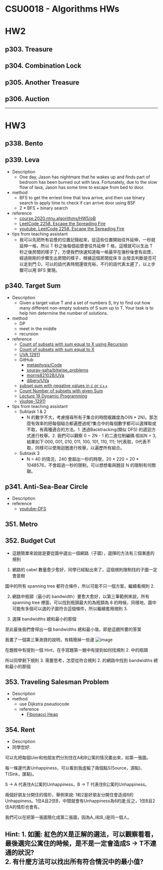 # CSU0018 - Algorithms HWs

# HW2
## p303. Treasure
## p304. Combination Lock
## p305. Another Treasure
## p306. Auction
---
# HW3
## p338. Bento
## p339. Leva
- Description
    - One day, Jason has nightmare that he wakes up and finds part of bedroom has been burned out with lava. Fortunately, due to the slow flow of lava, Jason has some time to escape from bed to door.
- method
    - BFS to get the erriest time that leva arrive, and then use binary search to apply time to check if can arrive door using BSF
    - 2 * BFS + binary search
- reference
    - [course.2020.ntnu.algorithms/HW5/pB](https://github.com/c5h11oh/course.2020.ntnu.algorithms/blob/master/HW5/pB/main.cpp)
    - [LeetCode 2258. Escape the Spreading Fire](https://leetcode.cn/problems/escape-the-spreading-fire/)
    - [youtube. LeetCode 2258. Escape the Spreading Fire](https://www.youtube.com/watch?v=xUijWmULpzA&ab_channel=HuifengGuan)
- tips from teaching assistant
    - 我可以先把所有岩漿的位置記錄起來，從這些位置開始往外延伸，一秒就延伸一格，所以 T 秒之後每個岩漿會往外延伸 T 格，這樣就可以生出 T 秒之後房間的樣子了，方便我們快速知道每一格最早在幾秒後會有岩漿，經過剛剛的步驟生出房間的樣子，根據這個房間從床 B 出發去判斷是否可以走到門 D，可以的話代表時間還很充裕，不行的話代表太遲了，以上步驟可以用 BFS 實現。

## p340. Target Sum
- Description
    - Given a target value T and a set of numbers S, try to find out how many different non-empty subsets of S sum up to T. Your task is to help him determine the number of solutions.
- method
    - DP
    - meet in the middle
    - recursion
- reference
    - [Count of subsets with sum equal to X using Recursion](https://www.geeksforgeeks.org/count-of-subsets-with-sum-equal-to-x-using-recursion/?ref=lbp)
    - [Count of subsets with sum equal to X](https://www.geeksforgeeks.org/count-of-subsets-with-sum-equal-to-x/)
    - [UVA 12911](https://onlinejudge.org/index.php?option=com_onlinejudge&Itemid=8&page=show_problem&problem=4776)
    - GitHub
        - [metaphysis/Code](https://github.com/metaphysis/Code/tree/master/UVa%20Online%20Judge/volume129/12911%20Subset%20Sum)
        - [sourav-saha/bitwise_problems](https://github.com/sourav-saha/bitwise_problems/blob/a26e8803abb99ef2ed562a501fbc33580bbd9cd3/array_subset_sum.py)
        - [morris821028/UVa](https://github.com/morris821028/UVa/blob/master/temp/UVaDate/12911%20-%20Subset%20sum.cpp)
        - [dibery/UVa](https://github.com/dibery/UVa/blob/master/vol129/12911.cpp)
    - [subset sum with negative values in c or c++](https://stackoverflow.com/questions/43078142/subset-sum-with-negative-values-in-c-or-c)
    <!-- that the target sum needs to be **offset** by **n*offset**-->
    - [Count Number of subsets with given Sum](https://www.codingninjas.com/codestudio/library/count-number-of-subsets-with-given-sum)
    - [Lecture 19
Dynamic Programming](https://courses.cs.washington.edu/courses/cse421/15au/lectures/Lecture19/Lecture19_ho.pdf)
     - [vjudge-12911](https://vjudge.net/status/#un=&OJId=UVA&probNum=12911&res=0&orderBy=run_id&language=)
- tips from teaching assistant
    - Subtask 1 & 2
        - N 的數字不大，考慮搜尋所有子集合的時間複雜度為O(N * 2N)。那怎麼有效率的把每個組合都遍歷過呢?集合中的每個數字都可以選擇取或不取，有兩種適合的方法。1. 透過Backtracking(類似 DFS) 的遞迴方式進行枚舉。2. 我們可以觀察 0 ~ 2N - 1 的二進位制編碼:假如N = 3, 結果如下:000, 001, 010, 011, 100, 101, 110, 111; 1代表取，0代表不取，同樣可以使用迴圈進行枚舉，以遍歷所有組合。
    - Subtask 3
        - N = 40 的情況，240 會超出一秒的時限，20 * 220 = 20 * 1048576，不會超過一秒的限制，可以想想看與題目 N 的限制有何關聯。
## p341. Anti-Sea-Bear Circle
- Description
- reference
    - [youtube-DFS](https://www.youtube.com/watch?v=FotFj2PeFd8&ab_channel=TuringMachines)

## 351.	Metro
## 352. Budget Cut
- 這題簡單來說就是要從圖中選出一個網路（子圖），選擇的方法有三個漸進的規則

1. 網路的 cabel 數量愈少愈好，同學已經點出來了，這個規則限制找的子圖一定會是樹

圖中的所有 spanning tree 都符合條件，所以可能不只一個方案，繼續看規則 2.

2. 網路中瓶頸（最小的 bandwidth）要愈大愈好，以第三筆範例來說，所有 spanning tree 裡面，可以找到瓶頸最大的為瓶頸為 8 的時候，同樣地，圖中可能有多個可以選的子圖符合這個條件，所以繼續套用規則 3.

3. 選擇 bandwidths 總和最小的那個

至此最後我們會得出一個 bandwidths 總和最小值，即是這題所要的答案

我畫了一個第三筆測資的說明，有精簡掉一些邊
![image](https://i.imgur.com/xuBPXiY.png)


在題敘中有提到一個 Hint，在手寫題第一題中有提到如何找規則 2. 中的瓶頸

所以同學剩下規則 3. 需要思考，怎麼從符合規則 2. 的網路中找到 bandwidths 總和最小的那個
## 353. Traveling Salesman Problem
- Description
- method
    - use Dijkstra pseudocode
    - reference
        - [Fibonacci Heap](https://www.programiz.com/dsa/fibonacci-heap)
## 354.	Rent
- Description
- 同學您好:

可以先把每個Uier和他朋友們分別住在A和B公寓的情況畫出來，如第一張圖。

每一條邊代表Unhappiness，可以看到我虛擬了兩個點S(Source，源點)、T(Sink，匯點)。

S -> A 代表住A公寓的Unhappiness，B -> T 代表住B公寓的Unhappiness。

兩個好朋友分開住的情形，舉例來說: 1和2是好朋友分開住會造成6的Unhappiness。1住A且2住B，中間就會有Unhappiness為6的邊;反之，1住B且2住A的情形也會有。

我們可以在把第一張圖簡化成第二張圖，因為A_i和B_i是同一個人。

Hint: 1. 如圖: 紅色的X是正解的選法，可以觀察看看，最後選完公寓住的時候，是不是一定會造成S -> T不連通的狀況?  
2. 有什麼方法可以找出所有符合情況中的最小值?
- 

